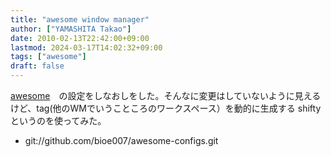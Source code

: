 ```yaml
---
title: "awesome window manager"
author: ["YAMASHITA Takao"]
date: 2010-02-13T22:42:00+09:00
lastmod: 2024-03-17T14:02:32+09:00
tags: ["awesome"]
draft: false
---
```


[awesome](http://awesome.naquadah.org/)　の設定をしなおしをした。そんなに変更はしていないように見えるけど、tag(他のWMでいうこところのワークスペース）を動的に生成する
shifty
というのを使ってみた。

-   git://github.com/bioe007/awesome-configs.git
